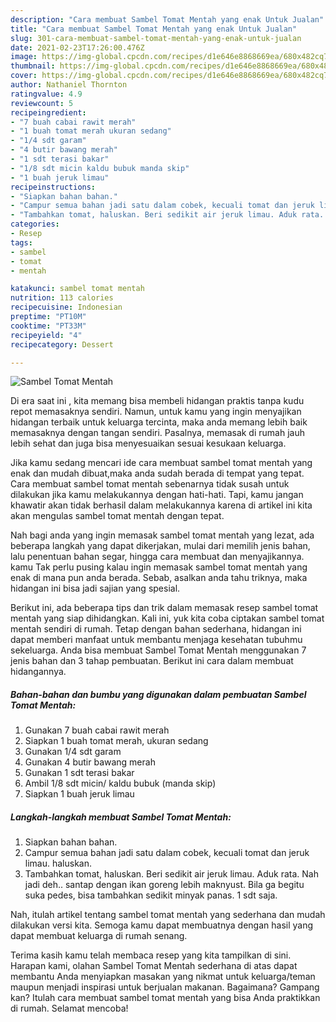 ```yaml
---
description: "Cara membuat Sambel Tomat Mentah yang enak Untuk Jualan"
title: "Cara membuat Sambel Tomat Mentah yang enak Untuk Jualan"
slug: 301-cara-membuat-sambel-tomat-mentah-yang-enak-untuk-jualan
date: 2021-02-23T17:26:00.476Z
image: https://img-global.cpcdn.com/recipes/d1e646e8868669ea/680x482cq70/sambel-tomat-mentah-foto-resep-utama.jpg
thumbnail: https://img-global.cpcdn.com/recipes/d1e646e8868669ea/680x482cq70/sambel-tomat-mentah-foto-resep-utama.jpg
cover: https://img-global.cpcdn.com/recipes/d1e646e8868669ea/680x482cq70/sambel-tomat-mentah-foto-resep-utama.jpg
author: Nathaniel Thornton
ratingvalue: 4.9
reviewcount: 5
recipeingredient:
- "7 buah cabai rawit merah"
- "1 buah tomat merah ukuran sedang"
- "1/4 sdt garam"
- "4 butir bawang merah"
- "1 sdt terasi bakar"
- "1/8 sdt micin kaldu bubuk manda skip"
- "1 buah jeruk limau"
recipeinstructions:
- "Siapkan bahan bahan."
- "Campur semua bahan jadi satu dalam cobek, kecuali tomat dan jeruk limau. haluskan."
- "Tambahkan tomat, haluskan. Beri sedikit air jeruk limau. Aduk rata. Nah jadi deh.. santap dengan ikan goreng lebih maknyust. Bila ga begitu suka pedes, bisa tambahkan sedikit minyak panas. 1 sdt saja."
categories:
- Resep
tags:
- sambel
- tomat
- mentah

katakunci: sambel tomat mentah 
nutrition: 113 calories
recipecuisine: Indonesian
preptime: "PT10M"
cooktime: "PT33M"
recipeyield: "4"
recipecategory: Dessert

---
```



![Sambel Tomat Mentah](https://img-global.cpcdn.com/recipes/d1e646e8868669ea/680x482cq70/sambel-tomat-mentah-foto-resep-utama.jpg)

Di era  saat ini , kita memang bisa membeli hidangan praktis tanpa kudu repot memasaknya sendiri. Namun, untuk kamu yang ingin menyajikan hidangan terbaik untuk keluarga tercinta, maka anda memang lebih baik memasaknya dengan tangan sendiri. Pasalnya, memasak di rumah jauh lebih sehat dan juga bisa menyesuaikan sesuai kesukaan keluarga.

Jika kamu sedang mencari ide cara membuat sambel tomat mentah yang enak dan mudah dibuat,maka anda sudah berada di tempat yang tepat. Cara membuat sambel tomat mentah  sebenarnya tidak susah untuk dilakukan jika kamu melakukannya dengan hati-hati. Tapi, kamu jangan khawatir akan tidak berhasil dalam melakukannya 
karena di artikel ini kita akan mengulas sambel tomat mentah dengan tepat.  



Nah bagi anda yang ingin memasak sambel tomat mentah yang lezat, ada beberapa langkah yang dapat dikerjakan, mulai dari memilih jenis bahan, lalu penentuan bahan segar, hingga cara membuat dan menyajikannya. kamu Tak perlu pusing kalau ingin memasak sambel tomat mentah yang enak di mana pun anda berada. Sebab, asalkan anda  tahu triknya, maka hidangan ini bisa jadi sajian yang spesial.

Berikut ini, ada beberapa tips dan trik dalam memasak resep sambel tomat mentah yang siap dihidangkan. Kali ini, yuk kita coba ciptakan sambel tomat mentah sendiri di rumah. Tetap dengan bahan sederhana, hidangan ini dapat memberi manfaat untuk membantu menjaga kesehatan tubuhmu sekeluarga. Anda bisa membuat Sambel Tomat Mentah menggunakan 7 jenis bahan dan 3 tahap pembuatan. Berikut ini cara dalam membuat hidangannya.

<!--inarticleads1-->

##### Bahan-bahan dan bumbu yang digunakan dalam pembuatan Sambel Tomat Mentah:

1. Gunakan 7 buah cabai rawit merah
1. Siapkan 1 buah tomat merah, ukuran sedang
1. Gunakan 1/4 sdt garam
1. Gunakan 4 butir bawang merah
1. Gunakan 1 sdt terasi bakar
1. Ambil 1/8 sdt micin/ kaldu bubuk (manda skip)
1. Siapkan 1 buah jeruk limau




<!--inarticleads2-->

##### Langkah-langkah membuat Sambel Tomat Mentah:

1. Siapkan bahan bahan.
1. Campur semua bahan jadi satu dalam cobek, kecuali tomat dan jeruk limau. haluskan.
1. Tambahkan tomat, haluskan. Beri sedikit air jeruk limau. Aduk rata. Nah jadi deh.. santap dengan ikan goreng lebih maknyust. Bila ga begitu suka pedes, bisa tambahkan sedikit minyak panas. 1 sdt saja.




Nah, itulah artikel tentang  sambel tomat mentah  yang sederhana dan mudah dilakukan versi kita. Semoga kamu dapat membuatnya dengan hasil yang dapat membuat keluarga di rumah senang. 

Terima kasih kamu telah membaca resep yang kita tampilkan di sini. Harapan kami, olahan  Sambel Tomat Mentah sederhana di atas dapat membantu Anda menyiapkan masakan yang nikmat untuk keluarga/teman maupun menjadi inspirasi untuk berjualan makanan. Bagaimana? Gampang kan? Itulah cara membuat sambel tomat mentah yang bisa Anda praktikkan di rumah. Selamat mencoba!

